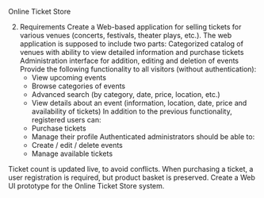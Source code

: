 Online Ticket Store

2. Requirements
Create a Web-based application for selling tickets for various venues (concerts, festivals, theater plays, etc.). The web application is supposed to include two parts:
  Categorized catalog of venues with ability to view detailed information and purchase tickets
  Administration interface for addition, editing and deletion of events
  Provide the following functionality to all visitors (without authentication):
    - View upcoming events
    - Browse categories of events
    - Advanced search (by category, date, price, location, etc.)
    - View details about an event (information, location, date, price and availability of tickets)
  In addition to the previous functionality, registered users can:
    - Purchase tickets
    - Manage their profile
  Authenticated administrators should be able to:
    - Create / edit / delete events
    - Manage available tickets
    
Ticket count is updated live, to avoid conflicts. When purchasing a ticket, a user registration is required, but product basket is preserved.
Create a Web UI prototype for the Online Ticket Store system.
